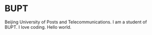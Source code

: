 # BUPT
Beijing University of Posts and Telecommunications.
I am a student of BUPT.
I love coding.
Hello world.
